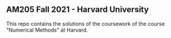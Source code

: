 ## AM205 Fall 2021 - Harvard University

This repo contains the solutions of the coursework of the course "Numerical Methods" at Harvard. 


